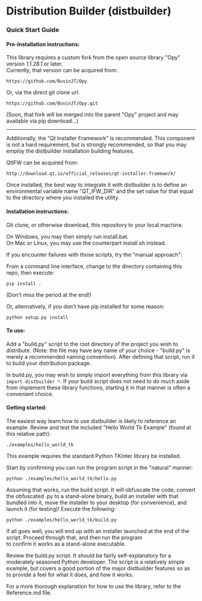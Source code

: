 # Distribution Builder (distbuilder) 
### Quick Start Guide

#### Pre-Installation instructions:

This library requires a custom fork from the open 
source library "Opy" version *1.1.28.1* or later.  
Currently, that version can be acquired from:

	https://github.com/BuvinJT/Opy

Or, via the direct git clone url:

	https://github.com/BuvinJT/Opy.git

(Soon, that fork will be merged into the parent
"Opy" project and may available via pip download...)

---------------

Additionally, the "Qt Installer Framework"
is recommended.  This component is not a hard
requirement, but is strongly recommended, so 
that you may employ the distbuilder installation
building features.

QtIFW can be acquired from:

	http://download.qt.io/official_releases/qt-installer-framework/

Once installed, the best way to integrate it 
with distbuilder is to define an environmental
variable name "QT_IFW_DIR" and the set value
for that equal to the directory where you 
installed the utility.
      
#### Installation instructions:

Git clone, or otherwise download, this repository
to your local machine.

On Windows, you may then simply run install.bat.  
On Mac or Linux, you may use the counterpart 
install.sh instead.

If you encounter failures with those scripts, try
the "manual approach":

From a command line interface, change to the 
directory containing this repo, then execute:

	pip install .    

(Don't miss the period at the end!)

Or, alternatively, if you don't have pip 
installed for some reason:

	python setup.py install

#### To use:

Add a "build.py" script to the root directory of the
project you wish to distribute. (Note: the file may have 
any name of your choice - "build.py" is merely a 
recommended naming convention).  After defining that 
script, run it to build your distribution package. 

In build.py, you may wish to simply import everything 
from this library via `import distbuilder *`.  If 
your build script does not need to do much aside from 
implement these library functions, starting it in that 
manner is often a convenient choice.    

#### Getting started:

The easiest way learn how to use distbuilder is likely 
to reference an example.  Review and test the included
"Hello World Tk Example" (found at this relative path):
	
	./examples/hello_world_tk

This example requires the standard Python TKinter 
library	be installed.

Start by confirming you can run the program 
script in the "natural" manner:

	python ./examples/hello_world_tk/hello.py

Assuming that works, run the build script.  It
will obfuscate the code, convert the obfuscated .py 
to a stand-alone binary, build an installer with 
that bundled into it, move the installer to your 
desktop (for convenience), and launch it (for testing)! 
Execute the following:

	python ./examples/hello_world_tk/build.py
	
If all goes well, you will end up with an 
installer launched at the end of the script.
Proceed through that, and then run the program	
to confirm it works as a stand-alone executable.

Review the build.py script.  It should be fairly
self-explanatory for a moderately seasoned Python 
developer.  The script is a relatively simple
example, but covers a good portion of the major
distbuilder features so as to provide a feel for 
what it does, and how it works.

For a more thorough explanation for how to use
the library, refer to the Reference.md file.
